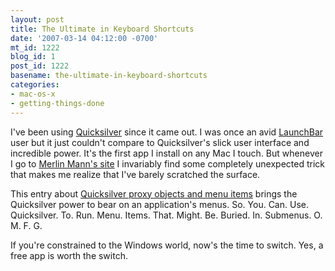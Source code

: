 ```yaml
---
layout: post
title: The Ultimate in Keyboard Shortcuts
date: '2007-03-14 04:12:00 -0700'
mt_id: 1222
blog_id: 1
post_id: 1222
basename: the-ultimate-in-keyboard-shortcuts
categories:
- mac-os-x
- getting-things-done
---
```

<p>
I've been using <a href="http://quicksilver.blacktree.com/">Quicksilver</a> since it came out. I was once an avid <a href="http://obdev.at/products/launchbar/">LaunchBar</a> user but it just couldn't compare to Quicksilver's slick user interface and incredible power. It's the first app I install on any Mac I touch. But whenever I go to <a href="http://www.43folders.com/">Merlin Mann's site</a> I invariably find some completely unexpected trick that makes me realize that I've barely scratched the surface.
</p>
<p>
This entry about <a href="http://www.43folders.com/2007/03/12/tme-quicksilver-application-menus/">Quicksilver proxy objects and menu items</a> brings the Quicksilver power to bear on an application's menus. So. You. Can. Use. Quicksilver. To. Run. Menu. Items. That. Might. Be. Buried. In. Submenus. O. M. F. G.
</p>
<p>
If you're constrained to the Windows world, now's the time to switch. Yes, a free app is worth the switch.
</p>
